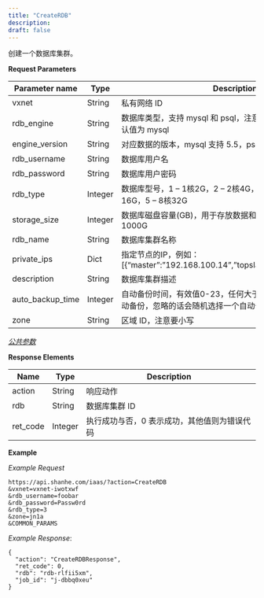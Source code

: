 ```yaml
---
title: "CreateRDB"
description: 
draft: false
---
```




创建一个数据库集群。

**Request Parameters**

| Parameter name | Type | Description | Required |
| --- | --- | --- | --- |
| vxnet | String | 私有网络 ID | Yes |
| rdb_engine | String | 数据库类型，支持 mysql 和 psql，注意该值是大小写敏感的；默认值为 mysql | No |
| engine_version | String | 对应数据的版本，mysql 支持 5.5，psql 支持 9.4；默认值为 5.5 | No |
| rdb_username | String | 数据库用户名 | Yes |
| rdb_password | String | 数据库用户密码 | Yes |
| rdb_type | Integer | 数据库型号，1 – 1核2G，2 – 2核4G，3 – 4核8G，4 – 8核16G，5 – 8核32G | Yes |
| storage_size | Integer | 数据库磁盘容量(GB)，用于存放数据和日志，最小10G，最大1000G | Yes |
| rdb_name | String | 数据库集群名称 | No |
| private_ips | Dict | 指定节点的IP，例如：[{“master”:”192.168.100.14”,”topslave”:”192.168.100.17”}] | No |
| description | String | 数据库集群描述 | No |
| auto_backup_time | Integer | 自动备份时间，有效值0-23，任何大于23的整型值均表示关闭自动备份，忽略的话会随机选择一个自动备份时间 | No |
| zone | String | 区域 ID，注意要小写 | Yes |

[_公共参数_](../../../parameters/)

**Response Elements**

| Name | Type | Description |
| --- | --- | --- |
| action | String | 响应动作 |
| rdb | String | 数据库集群 ID |
| ret_code | Integer | 执行成功与否，0 表示成功，其他值则为错误代码 |

**Example**

_Example Request_

```
https://api.shanhe.com/iaas/?action=CreateRDB
&vxnet=vxnet-iwotxwf
&rdb_username=foobar
&rdb_password=Passw0rd
&rdb_type=3
&zone=jn1a
&COMMON_PARAMS
```

_Example Response_:

```
{
  "action": "CreateRDBResponse",
  "ret_code": 0,
  "rdb": "rdb-rlfii5xm",
  "job_id": "j-dbbq0xeu"
}
```
